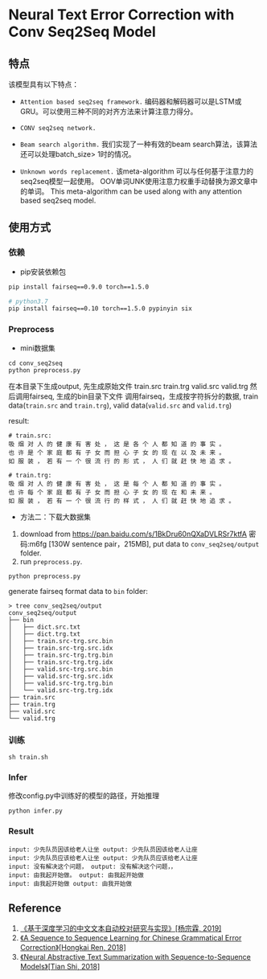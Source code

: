 # Neural Text Error Correction with Conv Seq2Seq Model

## 特点

该模型具有以下特点：

- ```Attention based seq2seq framework.```
编码器和解码器可以是LSTM或GRU。可以使用三种不同的对齐方法来计算注意力得分。

- ```CONV seq2seq network.```

- ```Beam search algorithm.```
我们实现了一种有效的beam search算法，该算法还可以处理batch_size> 1时的情况。

- ```Unknown words replacement.```
该meta-algorithm 可以与任何基于注意力的seq2seq模型一起使用。
OOV单词UNK使用注意力权重手动替换为源文章中的单词。
This meta-algorithm can be used along with any attention based seq2seq model.

## 使用方式

### 依赖
* pip安装依赖包
```bash
pip install fairseq==0.9.0 torch==1.5.0

# python3.7
pip install fairseq==0.10 torch==1.5.0 pypinyin six
```


### Preprocess

- mini数据集
```
cd conv_seq2seq
python preprocess.py
```
在本目录下生成output, 先生成原始文件
train.src
train.trg
valid.src
valid.trg
然后调用fairseq, 生成的bin目录下文件
调用fairseq，生成按字符拆分的数据, train data(`train.src` and `train.trg`), valid data(`valid.src` and `valid.trg`)

result:
```
# train.src:
吸 烟 对 人 的 健 康 有 害 处 ， 这 是 各 个 人 都 知 道 的 事 实 。
也 许 是 个 家 庭 都 有 子 女 而 担 心 子 女 的 现 在 以 及 未 来 。
如 服 装 ， 若 有 一 个 很 流 行 的 形 式 ， 人 们 就 赶 快 地 追 求 。

# train.trg:
吸 烟 对 人 的 健 康 有 害 处 ， 这 是 每 个 人 都 知 道 的 事 实 。
也 许 每 个 家 庭 都 有 子 女 而 担 心 子 女 的 现 在 和 未 来 。
如 服 装 ， 若 有 一 个 很 流 行 的 样 式 ， 人 们 就 赶 快 地 追 求 。
```

- 方法二：下载大数据集

1. download from https://pan.baidu.com/s/1BkDru60nQXaDVLRSr7ktfA  密码:m6fg [130W sentence pair，215MB], put data to `conv_seq2seq/output` folder.
2. run `preprocess.py`.
```
python preprocess.py
```

generate fairseq format data to `bin` folder:
```
> tree conv_seq2seq/output
conv_seq2seq/output
├── bin
│   ├── dict.src.txt
│   ├── dict.trg.txt
│   ├── train.src-trg.src.bin
│   ├── train.src-trg.src.idx
│   ├── train.src-trg.trg.bin
│   ├── train.src-trg.trg.idx
│   ├── valid.src-trg.src.bin
│   ├── valid.src-trg.src.idx
│   ├── valid.src-trg.trg.bin
│   └── valid.src-trg.trg.idx
├── train.src
├── train.trg
├── valid.src
└── valid.trg
```

### 训练

```
sh train.sh
```

### Infer
修改config.py中训练好的模型的路径，开始推理
```
python infer.py

```

### Result
```
input: 少先队员因该给老人让坐 output: 少先队员因该给老人让座
input: 少先队员应该给老人让坐 output: 少先队员应该给老人让座
input: 没有解决这个问题， output: 没有解决这个问题，，
input: 由我起开始做。 output: 由我起开始做
input: 由我起开始做 output: 由我开始做

```

## Reference
1. [《基于深度学习的中文文本自动校对研究与实现》[杨宗霖, 2019]](https://github.com/shibing624/pycorrector/blob/master/docs/基于深度学习的中文文本自动校对研究与实现.pdf)
2. [《A Sequence to Sequence Learning for Chinese Grammatical Error Correction》[Hongkai Ren, 2018]](https://link.springer.com/chapter/10.1007/978-3-319-99501-4_36)
2. [《Neural Abstractive Text Summarization with Sequence-to-Sequence Models》[Tian Shi, 2018]](https://arxiv.org/abs/1812.02303)
